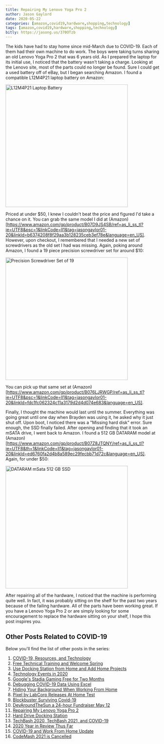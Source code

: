 ```yaml
---
title: Repairing My Lenovo Yoga Pro 2
author: Jason Gaylord
date: 2020-05-22
categories: [amazon,covid19,hardware,shopping,technology]
tags: [amazon,covid19,hardware,shopping,technology]
bitly: https://jasong.us/370OTzb
---
```


The kids have had to stay home since mid-March due to COVID-19. Each of them had their own machine to do work. The boys were taking turns sharing an old Lenovo Yoga Pro 2 that was 6 years old. As I prepared the laptop for its initial use, I noticed that the battery wasn't taking a charge. Looking at the Lenovo site, most of the parts could no longer be found. Sure I could get a used battery off of eBay, but I began searching Amazon. I found a compatible L12M4P21 laptop battery on Amazon:

<a href="https://www.amazon.com/gp/product/B07D9JS4SB/ref=as_li_ss_tl?ie=UTF8&psc=1&linkCode=ll1&tag=jasongaylor01-20&linkId=b6374208f8f29aa3b128235ceb3ef78e&language=en_US"><img src="https://cdn.jasongaylord.com/images/2020/05/22/battery.jpg" alt="L12M4P21 Laptop Battery" style="width:400px" /></a>

Priced at under $50, I knew I couldn't beat the price and figured I'd take a chance on it. You can grab the same model I did at (Amazon)[https://www.amazon.com/gp/product/B07D9JS4SB/ref=as_li_ss_tl?ie=UTF8&psc=1&linkCode=ll1&tag=jasongaylor01-20&linkId=b6374208f8f29aa3b128235ceb3ef78e&language=en_US]. However, upon checkout, I remembered that I needed a new set of screwdrivers as the old set I had was missing. Again, poking around Amazon, I found a 19 piece precision screwdriver set for around $10:

<a href="https://www.amazon.com/gp/product/B076LJRWGP/ref=as_li_ss_tl?ie=UTF8&psc=1&linkCode=ll1&tag=jasongaylor01-20&linkId=fdc1fc062324c11a3179d2d4d074e683&language=en_US"><img src="https://cdn.jasongaylord.com/images/2020/05/22/tools.jpg" alt="Precision Screwdriver Set of 19" style="width:400px" /></a>

You can pick up that same set at (Amazon)[https://www.amazon.com/gp/product/B076LJRWGP/ref=as_li_ss_tl?ie=UTF8&psc=1&linkCode=ll1&tag=jasongaylor01-20&linkId=fdc1fc062324c11a3179d2d4d074e683&language=en_US]. 

Finally, I thought the machine would last until the summer. Everything was going great until one day when Brayden was using it, he asked why it just shut off. Upon boot, I noticed there was a "Missing hard disk" error. Sure enough, the SSD finally failed. After opening and finding that it took an mSATA drive, I went back to Amazon. I found a 512 GB DATARAM model at (Amazon)[https://www.amazon.com/gp/product/B07Z8JTQNY/ref=as_li_ss_tl?ie=UTF8&th=1&linkCode=ll1&tag=jasongaylor01-20&linkId=ed6760fa2d4b8a589ec29fecbb71d72c&language=en_US]. Again, for under $50:

<a href="https://www.amazon.com/gp/product/B07Z8JTQNY/ref=as_li_ss_tl?ie=UTF8&th=1&linkCode=ll1&tag=jasongaylor01-20&linkId=ed6760fa2d4b8a589ec29fecbb71d72c&language=en_US"><img src="https://cdn.jasongaylord.com/images/2020/05/22/ssd.jpg" alt="DATARAM mSata 512 GB SSD" style="width:400px" /></a>

After repairing all of the hardware, I noticed that the machine is performing quite well. In fact, it was probably sitting on the shelf for the past two years because of the failing hardware. All of the parts have been working great. If you have a Lenovo Yoga Pro 2 or are simply looking for some encouragement to replace the hardware sitting on your shelf, I hope this post inspires you.

## Other Posts Related to COVID-19
Below you'll find the list of other posts in the series:

1. [COVID-19, Resources, and Technology](https://jasong.us/2wgSBqo)
2. [Free Technical Training and Welcome Spring](https://jasong.us/2XeHw3W)
3. [Use Docking Station from Home and Add Home Projects](https://jasong.us/3bRuoWK)
4. [Technology Events in 2020](https://jasong.us/2wvKshS)
5. [Google's Stadia Gaming Free for Two Months](https://jasong.us/2ySyXSR)
6. [Debugging COVID-19 Data Using Excel](https://jasong.us/2K5BhHV)
7. [Hiding Your Background When Working From Home](https://jasong.us/3enL8XE)
8. [Pixel by LabCorp Releases At Home Test](https://jasong.us/2xVsplI)
9. [Blockbuster Surviving Covid-19](https://jasong.us/2YduAvE)
10. [DevAroundTheSun a 24-hour Fundraiser May 12](https://jasong.us/2VWxxzm)
11. [Repairing My Lenovo Yoga Pro 2](https://jasong.us/370OTzb)
12. [Hard Drive Docking Station](https://jasong.us/3clW9GH)
13. [TechBash 2020, TechBash 2021, and COVID-19](https://jasong.us/37lAkGe)
14. [2020 Year in Review Thus Far](https://jasong.us/3ghednP)
15. [COVID-19 and Work From Home Update](https://jasong.us/32YszWI)
16. [CodeMash 2021 is Cancelled](https://jasong.us/2Y22l2u)